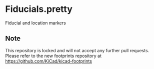 # Fiducials.pretty

Fiducial and location markers

## Note

This repository is locked and will not accept any further pull requests. Please refer to the new footprints repository at https://github.com/KiCad/kicad-footprints
